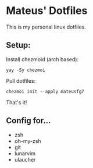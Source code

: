 # Mateus' Dotfiles

This is my personal linux dotfiles.

## Setup:

Install chezmoid (arch based):
```console
yay -Sy chezmoi
```

Pull dotfiles:
```console
chezmoi init --apply mateusfg7
```

That's it!

## Config for...

- zsh
- oh-my-zsh
- git
- lunarvim
- ulaucher

